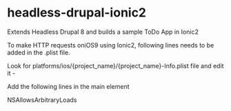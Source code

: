 # headless-drupal-ionic2
Extends Headless Drupal 8 and builds a sample ToDo App in Ionic2

To make HTTP requests oniOS9 using Ionic2, following lines needs to be added in the .plist file.

Look for platforms/ios/{project_name}/{project_name}-Info.plist file and edit it -

Add the following lines in the main <dict> element

<dict>
      <key>NSAllowsArbitraryLoads</key>
      <true/>
</dict>
